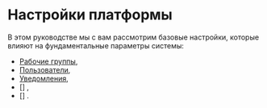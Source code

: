 # Настройки платформы

В этом руководстве мы с вам рассмотрим базовые настройки, которые влияют на фундаментальные параметры системы: 

* [Рабочие группы](../platform_settings/work_groups/index.md),
* [Пользователи](/platform_settings/users/index.md),
* [Уведомления](/platform_settings/system_alerts/index.md),
* [] ,
* [] .
